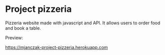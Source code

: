# Project pizzeria

Pizzeria website made with javascript and API. It allows users to order food and book a table.

Preview:

https://mjanczak-project-pizzeria.herokuapp.com
